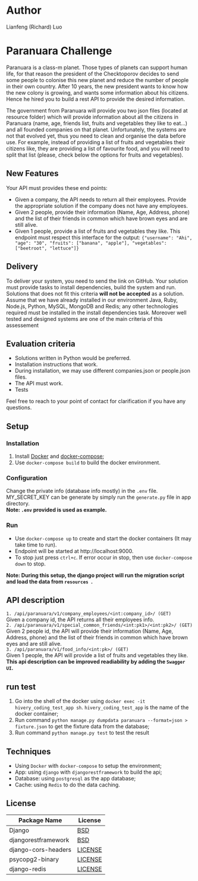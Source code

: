 # Author
Lianfeng (Richard) Luo

# Paranuara Challenge
Paranuara is a class-m planet. Those types of planets can support human life, for that reason the president of the Checktoporov decides to send some people to colonise this new planet and
reduce the number of people in their own country. After 10 years, the new president wants to know how the new colony is growing, and wants some information about his citizens. Hence he hired you to build a rest API to provide the desired information.

The government from Paranuara will provide you two json files (located at resource folder) which will provide information about all the citizens in Paranuara (name, age, friends list, fruits and vegetables they like to eat...) and all founded companies on that planet.
Unfortunately, the systems are not that evolved yet, thus you need to clean and organise the data before use.
For example, instead of providing a list of fruits and vegetables their citizens like, they are providing a list of favourite food, and you will need to split that list (please, check below the options for fruits and vegetables).

## New Features
Your API must provides these end points:
- Given a company, the API needs to return all their employees. Provide the appropriate solution if the company does not have any employees.
- Given 2 people, provide their information (Name, Age, Address, phone) and the list of their friends in common which have brown eyes and are still alive.
- Given 1 people, provide a list of fruits and vegetables they like. This endpoint must respect this interface for the output: `{"username": "Ahi", "age": "30", "fruits": ["banana", "apple"], "vegetables": ["beetroot", "lettuce"]}`

## Delivery
To deliver your system, you need to send the link on GitHub. Your solution must provide tasks to install dependencies, build the system and run. Solutions that does not fit this criteria **will not be accepted** as a solution. Assume that we have already installed in our environment Java, Ruby, Node.js, Python, MySQL, MongoDB and Redis; any other technologies required must be installed in the install dependencies task. Moreover well tested and designed systems are one of the main criteria of this assessement 

## Evaluation criteria
- Solutions written in Python would be preferred.
- Installation instructions that work.
- During installation, we may use different companies.json or people.json files.
- The API must work.
- Tests

Feel free to reach to your point of contact for clarification if you have any questions.

## Setup

### Installation

1. Install [Docker](https://store.docker.com/search?type=edition&offering=community) and [docker-compose](https://docs.docker.com/compose/install/#install-compose);
2. Use `docker-compose build` to build the docker environment.


### Configuration

Change the private info (database info mostly) in the `.env` file. \
MY_SECRET_KEY can be generate by simply run the `generate.py` file in app directory.\
<b>Note: `.env` provided is used as example.</b> 

### Run
- Use `docker-compose up` to create and start the docker containers (It may take time to run).
- Endpoint will be started at http://localhost:9000. 
- To stop just press `ctrl+c`. If error occur in stop, then use `docker-compose down` to stop.<br>

<b>Note: During this setup, the django project will run the migration script and load the data from `resources
`.</b>


## API description
`1. /api/paranuara/v1/company_employees/<int:company_id>/ (GET)`\
Given a company id, the API returns all their employees info. \
`2. /api/paranuara/v1/special_common_friends/<int:pk1>/<int:pk2>/ (GET)`\
Given 2 people id, the API will provide their information (Name, Age, Address, phone) and the list of their friends in common which have brown eyes and are still alive.\
`3. /api/paranuara/v1/food_info/<int:pk>/ (GET)`\
Given 1 people, the API will provide a list of fruits and vegetables they like.\
<b>This api description can be improved readiability by adding the `Swagger UI`.</b>

## run test
1. Go into the shell of the docker using `docker exec -it hivery_coding_test_app sh`. `hivery_coding_test_app` is the name of the docker container;
2. Run command `python manage.py dumpdata paranuara --format=json > fixture.json` to get the fixture data from the database;
3. Run command `python manage.py test` to test the result

## Techniques
- Using `Docker` with `docker-compose` to setup the environment;
- App: using `django` with `djangorestframework` to build the api;
- Database: using `postgresql` as the app database;
- Cache: using `Redis` to do the data caching.


## License

| Package Name                      | License                                                                                     |
| --------------------------------- | ------------------------------------------------------------------------------------------- |
| Django                            | [BSD](https://github.com/django/django/blob/master/LICENSE)                                 |
| djangorestframework               | [BSD](https://github.com/encode/django-rest-framework/blob/master/LICENSE.md)               |
| django-cors-headers               | [LICENSE](https://github.com/ottoyiu/django-cors-headers/blob/master/LICENSE)               |
| psycopg2-binary |[LICENSE](https://github.com/psycopg/psycopg2/blob/master/LICENSE)|
| django-redis |[LICENSE](https://github.com/niwinz/django-redis/blob/master/LICENSE)|
